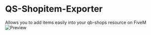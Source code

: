 # QS-Shopitem-Exporter
Allows you to add items easily into your qb-shops resource on FiveM
![Preview](https://i.imgur.com/kOaqi96.png)
